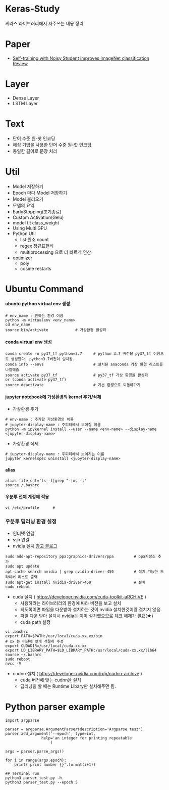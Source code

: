 # Keras-Study
케라스 라이브러리에서 자주쓰는 내용 정리


# Paper
- [Self-training with Noisy Student improves ImageNet classification Review](https://hoya012.github.io/blog/Self-training-with-Noisy-Student-improves-ImageNet-classification-Review/?fbclid=IwAR2Z3v3aBDS1Zc-UEG2YCdmrdlqJG3qn4_qubVoLYvJPjXNYZKsLklXTA1s)

# Layer
- Dense Layer
- LSTM Layer
# Text
- 단어 수준 원-핫 인코딩
- 해싱 기법을 사용한 단어 수준 원-핫 인코딩
- 동일한 길이로 문장 처리
# Util
- Model 저장하기
- Epoch 마다 Model 저장하기
- Model 불러오기
- 모델의 요약
- EarlyStopping(조기종료)
- Custom Activation(Gelu)
- model fit class_weight
- Using Multi GPU
- Python Util
  - list 원소 count
  - regex 정규표현식
  - multiprocessing 으로 더 빠르게 연산
- optimizer
  - poly
  - cosine restarts


# Ubuntu Command
#### ubuntu python virtual env 생성
```
# env_name : 원하는 환경 이름
python -m virtualenv <env_name>
cd env_name
source bin/activate            # 가상환경 활성화 
```

#### conda virtual env 생성
```
conda create -n py37_tf python=3.7     # python 3.7 버전을 py37_tf 이름으로 생성한다. python3.7버전이 설치됨.
conda info --envs                      # 설치된 anaconda 가상 환경 리스트를 나열해줌
source activate py37_tf                # py37_tf 가상 환경을 활성화          or (conda activate py37_tf)
source deactivate                      # 기본 환경으로 되돌아가기
```
#### jupyter notebook에 가상환경의 kernel 추가/삭제
- 가상환경 추가
```
# env-name : 추가할 가상환경의 이름
# jupyter-display-name : 주피터에서 보여질 이름
python -m ipykernel install --user --name <env-name> --display-name <jupyter-display-name>
```

- 가상환경 삭제
```
# jupyter-display-name : 주피터에서 보여지는 이름
jupyter kernelspec uninstall <jupyter-display-name>
```
#### alias
```
alias file_cnt='ls -l|grep ^-|wc -l'
source /.bashrc
```
#### 우분투 전체 계정에 적용
```
vi /etc/profile      # 

```

### 우분투 딥러닝 환경 설정
- 인터넷 연결
- ssh 연결
- nvidia 설치 [참고 블로그](https://seonghyuk.tistory.com/m/35?category=755641)
```
sudo add-apt-repository ppa:graphics-drivers/ppa         # ppa저장소 추가
sudo apt update 
apt-cache search nvidia | grep nvidia-driver-450         # 설치 가능한 드라이버 리스트 출력
sudo apt-get install nvidia-driver-450                   # 설치
sudo reboot 
```
- cuda 설치 ( https://developer.nvidia.com/cuda-toolkit-aRCHIVE )
  - 사용하려는 라이브러리의 환경에 따라 버전을 보고 설치
  - 되도록이면 파일을 다운받아 설치하는 것이 nvidia 설치한것이랑 겹치지 않음.
  - 파일 다운 받아 설치시 nvidia는 이미 설치했으므로 체크 해제가 필요(★)
  - cuda path 설정
```
vi .bashrc
export PATH=$PATH:/usr/local/cuda-xx.xx/bin                                # xx 는 버전에 맞게 적절히 수정
export CUDADIR=/usr/local/cuda-xx.xx
export LD_LIBRARY_PATH=$LD_LIBRARY_PATH:/usr/local/cuda-xx.xx/lib64
source ~/.bashrc
sudo reboot
nvcc -V
```
- cudnn 설치 ( https://developer.nvidia.com/rdp/cudnn-archive )
  - cuda 버전에 맞는 cudnn을 설치
  - 딥러닝을 할 때는 Runtime Libary만 설치해주면 됨.
  




# Python parser example
```{python}
import argparse

parser = argparse.ArgumentParser(description='Argparse test')
parser.add_argument('--epoch', type=int,
                help='an integer for printing repeatable'
                    )

args = parser.parse_args()

for i in range(args.epoch):
    print('print number {}'.format(i+1))
    
## Terminal run
python3 parser_test.py -h
python3 parser_test.py --epoch 5
```
